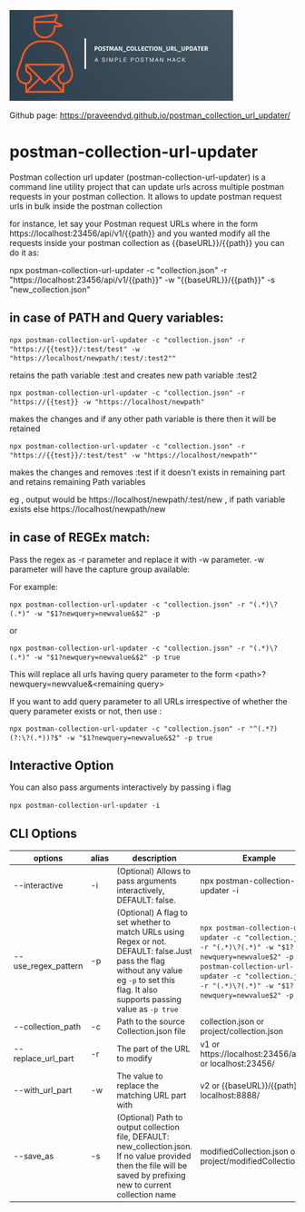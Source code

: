 

![logo](https://github.com/praveendvd/postman_collection_url_updater/raw/master/logo/logo.png)

Github page: https://praveendvd.github.io/postman_collection_url_updater/

# postman-collection-url-updater

Postman collection url updater (postman-collection-url-updater) is a command line utility project that can update urls across multiple postman requests in your postman collection. It allows to update postman request urls in bulk inside the postman collection

for instance, let say your Postman request URLs where in the form https://localhost:23456/api/v1/{{path}} and you wanted modify all the requests inside your postman collection as {{baseURL}}/{{path}} you can do it as:

npx postman-collection-url-updater -c "collection.json" -r "https://localhost:23456/api/v1/{{path}}" -w "{{baseURL}}/{{path}}" -s "new_collection.json"

## in case of PATH and Query variables:

    npx postman-collection-url-updater -c "collection.json" -r "https://{{test}}/:test/test" -w "https://localhost/newpath/:test/:test2""

retains the path variable :test and creates new path variable :test2

    npx postman-collection-url-updater -c "collection.json" -r "https://{{test}} -w "https://localhost/newpath"

makes the changes and if any other path variable is there then it will be retained

    npx postman-collection-url-updater -c "collection.json" -r "https://{{test}}/:test/test" -w "https://localhost/newpath""

makes the changes and removes :test if it doesn't exists in remaining part and retains remaining Path variables

eg , output would be https://localhost/newpath/:test/new , if path variable exists else https://localhost/newpath/new

## in case of REGEx match:

Pass the regex as -r parameter and replace it with -w parameter. -w parameter will have the capture group available:

For example:

    npx postman-collection-url-updater -c "collection.json" -r "(.*)\?(.*)" -w "$1?newquery=newvalue&$2" -p 

or

    npx postman-collection-url-updater -c "collection.json" -r "(.*)\?(.*)" -w "$1?newquery=newvalue&$2" -p true

This will replace all urls having query parameter to the form  \<path\>?newquery=newvalue&\<remaining query>

If you want to add query parameter to all URLs irrespective of whether the query parameter exists or not, then use :

    npx postman-collection-url-updater -c "collection.json" -r "^(.*?)(?:\?(.*))?$" -w "$1?newquery=newvalue&$2" -p true
## Interactive Option

You can also pass arguments interactively by passing i flag

`npx postman-collection-url-updater -i`


## CLI Options
  

| options | alias | description | Example |
|--|--|-- |--|
| --interactive| -i | (Optional) Allows to pass arguments interactively, DEFAULT: false.| npx postman-collection-url-updater -i |
| --use_regex_pattern| -p | (Optional) A flag to set whether to match URLs using Regex or not. DEFAULT: false.Just pass the flag without any value eg `-p` to set this flag. It also supports passing value as `-p true` |`npx postman-collection-url-updater -c "collection.json" -r "(.*)\?(.*)" -w "$1?newquery=newvalue$2" -p` or `npx postman-collection-url-updater -c "collection.json" -r "(.*)\?(.*)" -w "$1?newquery=newvalue$2" -p true`|
| --collection_path | -c  | Path to the source Collection.json file | collection.json or project/collection.json|
| --replace_url_part| -r | The part of the URL to modify | v1 or https://localhost:23456/api/v1/ or localhost:23456/|
| --with_url_part| -w| The value to replace the matching URL part with| v2 or {{baseURL}}/{{path}} or localhost:8888/| |
| --save_as| -s | (Optional) Path to output collection file, DEFAULT: new_collection.json. If no value provided then the file will be saved by prefixing new to current collection name  | modifiedCollection.json or project/modifiedCollection.json|


